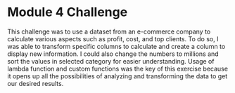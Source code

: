 # Module 4 Challenge
 
This challenge was to use a dataset from an e-commerce company to calculate various aspects such as profit, cost, and top clients. To do so, I was able to transform specific columns to calculate and create a column to display new information. I could also change the numbers to millions and sort the values in selected category for easier understanding. Usage of lambda function and custom functions was the key of this exercise because it opens up all the possibilities of analyzing and transforming the data to get our desired results.